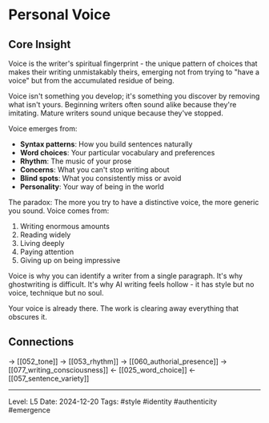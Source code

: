 # Personal Voice

## Core Insight
Voice is the writer's spiritual fingerprint - the unique pattern of choices that makes their writing unmistakably theirs, emerging not from trying to "have a voice" but from the accumulated residue of being.

Voice isn't something you develop; it's something you discover by removing what isn't yours. Beginning writers often sound alike because they're imitating. Mature writers sound unique because they've stopped.

Voice emerges from:
- **Syntax patterns**: How you build sentences naturally
- **Word choices**: Your particular vocabulary and preferences
- **Rhythm**: The music of your prose
- **Concerns**: What you can't stop writing about
- **Blind spots**: What you consistently miss or avoid
- **Personality**: Your way of being in the world

The paradox: The more you try to have a distinctive voice, the more generic you sound. Voice comes from:
1. Writing enormous amounts
2. Reading widely
3. Living deeply
4. Paying attention
5. Giving up on being impressive

Voice is why you can identify a writer from a single paragraph. It's why ghostwriting is difficult. It's why AI writing feels hollow - it has style but no voice, technique but no soul.

Your voice is already there. The work is clearing away everything that obscures it.

## Connections
→ [[052_tone]]
→ [[053_rhythm]]
→ [[060_authorial_presence]]
→ [[077_writing_consciousness]]
← [[025_word_choice]]
← [[057_sentence_variety]]

---
Level: L5
Date: 2024-12-20
Tags: #style #identity #authenticity #emergence